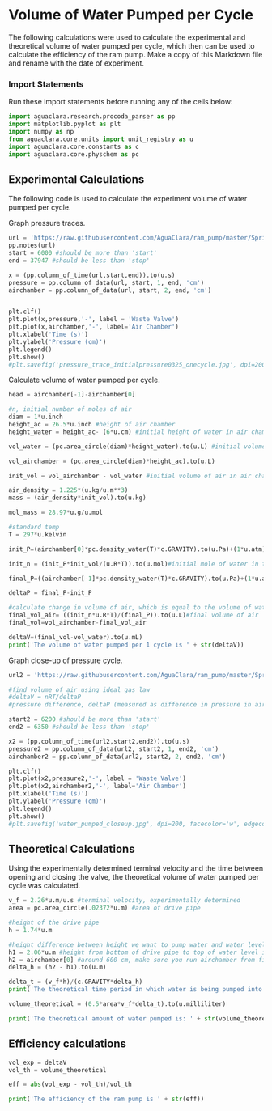 # Volume of Water Pumped per Cycle

The following calculations were used to calculate the experimental and theoretical volume of water pumped per cycle, which then can be used to calculate the efficiency of the ram pump. Make a copy of this Markdown file and rename with the date of experiment.

### Import Statements

Run these import statements before running any of the cells below:

```Python
import aguaclara.research.procoda_parser as pp
import matplotlib.pyplot as plt
import numpy as np
from aguaclara.core.units import unit_registry as u
import aguaclara.core.constants as c
import aguaclara.core.physchem as pc
```

## Experimental Calculations

The following code is used to calculate the experiment volume of water pumped per cycle.

Graph pressure traces.

```Python
url = 'https://raw.githubusercontent.com/AguaClara/ram_pump/master/Spring%202019/3-25-2019_shortsensor1.xls'
pp.notes(url)
start = 6000 #should be more than 'start'
end = 37947 #should be less than 'stop'

x = (pp.column_of_time(url,start,end)).to(u.s)
pressure = pp.column_of_data(url, start, 1, end, 'cm')
airchamber = pp.column_of_data(url, start, 2, end, 'cm')


plt.clf()
plt.plot(x,pressure,'-', label = 'Waste Valve')
plt.plot(x,airchamber,'-', label='Air Chamber')
plt.xlabel('Time (s)')
plt.ylabel('Pressure (cm)')
plt.legend()
plt.show()
#plt.savefig('pressure_trace_initialpressure0325_onecycle.jpg', dpi=200, facecolor='w', edgecolor='w',orientation='portrait', papertype=None, format=None,transparent=False, bbox_inches=None, pad_inches=0.1,frameon=None, metadata=None)

```

Calculate volume of water pumped per cycle.

```python
head = airchamber[-1]-airchamber[0]

#n, initial number of moles of air
diam = 1*u.inch
height_ac = 26.5*u.inch #height of air chamber
height_water = height_ac- (6*u.cm) #initial height of water in air chamber

vol_water = (pc.area_circle(diam)*height_water).to(u.L) #initial volume of water in air chamber

vol_airchamber = (pc.area_circle(diam)*height_ac).to(u.L)

init_vol = vol_airchamber - vol_water #initial volume of air in air chamber

air_density = 1.225*(u.kg/u.m**3)
mass = (air_density*init_vol).to(u.kg)

mol_mass = 28.97*u.g/u.mol

#standard temp
T = 297*u.kelvin

init_P=(airchamber[0]*pc.density_water(T)*c.GRAVITY).to(u.Pa)+(1*u.atm)

init_n = (init_P*init_vol/(u.R*T)).to(u.mol)#initial mole of water in the air chamber

final_P=((airchamber[-1]*pc.density_water(T)*c.GRAVITY).to(u.Pa)+(1*u.atm)).to(u.Pa)

deltaP = final_P-init_P

#calculate change in volume of air, which is equal to the volume of water pumped
final_vol_air= ((init_n*u.R*T)/(final_P)).to(u.L)#final volume of air
final_vol=vol_airchamber-final_vol_air

deltaV=(final_vol-vol_water).to(u.mL)
print('The volume of water pumped per 1 cycle is ' + str(deltaV))
```

Graph close-up of pressure cycle.

```python
url2 = 'https://raw.githubusercontent.com/AguaClara/ram_pump/master/Spring%202019/4-16-19_shortsensor2.xls'

#find volume of air using ideal gas law
#deltaV = nRT/deltaP
#pressure difference, deltaP (measured as difference in pressure in air chamber)

start2 = 6200 #should be more than 'start'
end2 = 6350 #should be less than 'stop'

x2 = (pp.column_of_time(url2,start2,end2)).to(u.s)
pressure2 = pp.column_of_data(url2, start2, 1, end2, 'cm')
airchamber2 = pp.column_of_data(url2, start2, 2, end2, 'cm')

plt.clf()
plt.plot(x2,pressure2,'-', label = 'Waste Valve')
plt.plot(x2,airchamber2,'-', label='Air Chamber')
plt.xlabel('Time (s)')
plt.ylabel('Pressure (cm)')
plt.legend()
plt.show()
#plt.savefig('water_pumped_closeup.jpg', dpi=200, facecolor='w', edgecolor='w',orientation='portrait', papertype=None, format=None,transparent=False, bbox_inches=None, pad_inches=0.1,frameon=None, metadata=None)


```

## Theoretical Calculations
Using the experimentally determined terminal velocity and the time between opening and closing the valve, the theoretical volume of water pumped per cycle was calculated.

```Python
v_f = 2.26*u.m/u.s #terminal velocity, experimentally determined
area = pc.area_circle(.02372*u.m) #area of drive pipe

#height of the drive pipe
h = 1.74*u.m

#height difference between height we want to pump water and water level of head tank
h1 = 2.06*u.m #height from bottom of drive pipe to top of water level in head tank
h2 = airchamber[0] #around 600 cm, make sure you run airchamber from first cell
delta_h = (h2 - h1).to(u.m)

delta_t = (v_f*h)/(c.GRAVITY*delta_h)
print('The theoretical time period in which water is being pumped into the air chamber is ' + str(delta_t))

volume_theoretical = (0.5*area*v_f*delta_t).to(u.milliliter)

print('The theoretical amount of water pumped is: ' + str(volume_theoretical))

```

## Efficiency calculations

```python
vol_exp = deltaV
vol_th = volume_theoretical

eff = abs(vol_exp - vol_th)/vol_th

print('The efficiency of the ram pump is ' + str(eff))

```
